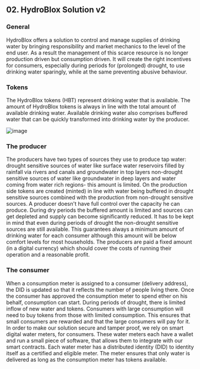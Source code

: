 ## 02. HydroBlox Solution v2

### General
HydroBlox offers a solution to control and manage supplies of drinking water by bringing responsibility and market mechanics to the level of the end user. As a result the management of this scarce resource is no longer production driven but consumption driven. It will create the right incentives for consumers, especially during periods for (prolonged) drought, to use drinking water sparingly, while at the same preventing abusive behaviour.

### Tokens
The HydroBlox tokens (HBT) represent drinking water that is available. The amount of HydroBlox tokens is always in line with the total amount of available drinking water. Available drinking water also comprises buffered water that can be quickly transformed into drinking water by the producer.

![image](https://github.com/KrisDeCooman/hydroblox/blob/feature/solution-described/docs/images/hydroblox_mechanism.png)

### The producer
The producers have two types of sources they use to produce tap water: 
drought sensitive sources of water like surface water reservoirs filled by rainfall via rivers and canals and groundwater in top layers
non-drought sensitive sources of water like groundwater in deep layers and water coming from water rich regions- this amount is limited.
On the production side tokens are created (minted) in line with water being buffered in drought sensitive sources combined with the production from non-drought sensitive sources. A producer doesn't have full control over the capacity he can produce. During dry periods the buffered amount is limited and sources can get depleted and supply can become significantly reduced. It has to be kept in mind that even during periods of drought the non-drought sensitive sources are still available. This guarantees always a minimum amount of drinking water for each consumer although this amount will be below comfort levels for most households. 
The producers are paid a fixed amount (in a digital currency) which should cover the costs of running their operation and a reasonable profit.

### The consumer 
When a consumption meter is assigned to a consumer (delivery address), the DID is updated so that it reflects the number of people living there. Once the consumer has approved the consumption meter to spend ether on his behalf, consumption can start. 
During periods of drought, there is limited inflow of new water and tokens. Consumers with large consumption will need to buy tokens from those with limited consumption. This ensures that small consumers are rewarded and that the large consumers will pay for it.
In order to make our solution secure and tamper proof, we rely on smart digital water meters, for consumers. These water meters each have a wallet and run a small piece of software, that allows them to integrate with our smart contracts. Each water meter has a distributed identity (DID) to identity itself as a certified and eligible meter. The meter ensures that only water is delivered as long as the consumption meter has tokens available.
